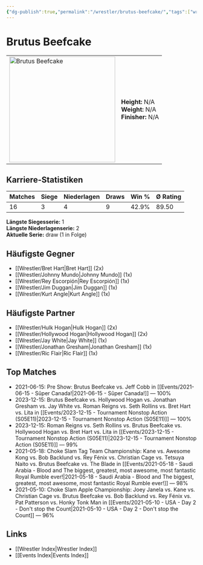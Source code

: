 ```yaml
---
{"dg-publish":true,"permalink":"/wrestler/brutus-beefcake/","tags":["wrestler"],"noteIcon":"","created":"2025-08-11T09:33:17.977+02:00"}
---
```



# Brutus Beefcake

<table>
<tr>
<td><img src="Brutus Beefcake.png" width="280" alt="Brutus Beefcake"></td>
<td>
<b>Height:</b> N/A<br>
<b>Weight:</b> N/A<br>
<b>Finisher:</b> N/A<br>
</td>
</tr>
</table>

## Karriere-Statistiken

| Matches | Siege | Niederlagen | Draws | Win % | Ø Rating |
|---------|-------|-------------|-------|-------|-----------|
| 16 | 3 | 4 | 9 | 42.9% | 89.50 |

**Längste Siegesserie:** 1<br>**Längste Niederlagenserie:** 2<br>**Aktuelle Serie:** draw (1 in Folge)


## Häufigste Gegner
- [[Wrestler/Bret Hart\|Bret Hart]] (2x)
- [[Wrestler/Johnny Mundo\|Johnny Mundo]] (1x)
- [[Wrestler/Rey Escorpión\|Rey Escorpión]] (1x)
- [[Wrestler/Jim Duggan\|Jim Duggan]] (1x)
- [[Wrestler/Kurt Angle\|Kurt Angle]] (1x)

## Häufigste Partner
- [[Wrestler/Hulk Hogan\|Hulk Hogan]] (2x)
- [[Wrestler/Hollywood Hogan\|Hollywood Hogan]] (2x)
- [[Wrestler/Jay White\|Jay White]] (1x)
- [[Wrestler/Jonathan Gresham\|Jonathan Gresham]] (1x)
- [[Wrestler/Ric Flair\|Ric Flair]] (1x)

## Top Matches
- 2021-06-15: Pre Show: Brutus Beefcake vs. Jeff Cobb in [[Events/2021-06-15 - Sûper Canada!\|2021-06-15 - Sûper Canada!]] — 100%
- 2023-12-15: Brutus Beefcake vs. Hollywood Hogan vs. Jonathan Gresham vs. Jay White vs. Roman Reigns vs. Seth Rollins vs. Bret Hart vs. Lita in [[Events/2023-12-15 - Tournament Nonstop Action (S05E11)\|2023-12-15 - Tournament Nonstop Action (S05E11)]] — 100%
- 2023-12-15: Roman Reigns vs. Seth Rollins vs. Brutus Beefcake vs. Hollywood Hogan vs. Bret Hart vs. Lita in [[Events/2023-12-15 - Tournament Nonstop Action (S05E11)\|2023-12-15 - Tournament Nonstop Action (S05E11)]] — 99%
- 2021-05-18: Choke Slam Tag Team Championship: Kane vs. Awesome Kong vs. Bob Backlund vs. Rey Fénix vs. Christian Cage vs. Tetsuya Naito vs. Brutus Beefcake vs. The Blade in [[Events/2021-05-18 - Saudi Arabia - Blood and The biggest, greatest, most awesome, most fantastic Royal Rumble ever!\|2021-05-18 - Saudi Arabia - Blood and The biggest, greatest, most awesome, most fantastic Royal Rumble ever!]] — 98%
- 2021-05-10: Choke Slam Apple Championship: Joey Janela vs. Kane vs. Christian Cage vs. Brutus Beefcake vs. Bob Backlund vs. Rey Fénix vs. Pat Patterson vs. Honky Tonk Man in [[Events/2021-05-10 - USA - Day 2 - Don't stop the Count\|2021-05-10 - USA - Day 2 - Don't stop the Count]] — 96%

## Links
- [[Wrestler Index\|Wrestler Index]]
- [[Events Index\|Events Index]]
